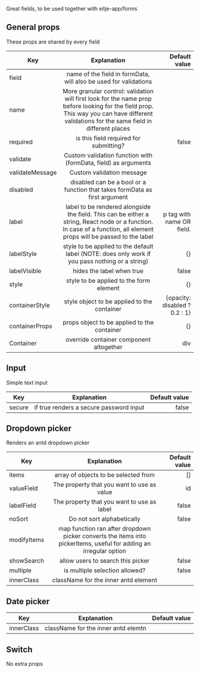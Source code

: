 Great fields, to be used together with eitje-app/forms

## General props

These props are shared by every field

| Key        | Explanation           | Default value  |
| ------------- |:-------------:| -----:|
| field     | name of the field in formData, will also be used for validations  |   |
| name | More granular control: validation will first look for the name prop before looking for the field prop. This way you can have different validations for the same field in different places     |     |
| required    |  is this field required for submitting?  |  false |
| validate | Custom validation function with (formData, field) as arguments     |     |
| validateMessage | Custom validation message |     |
| disabled | disabled can be a bool or a function that takes formData as first argument |     |
| label | label to be rendered alongside the field.  This can be either a string, React node or a function. In case of a function, all element props will be passed to the label  |  p tag with name OR field.   |
| labelStyle | style to be applied to the default label (NOTE: does only work if you pass nothing or a string) | {} |
| labelVisible | hides the label when true | false |
| style | style to be applied to the form element | {} |
| containerStyle | style object to be applied to the container  |  {opacity: disabled ? 0.2 : 1}   |
| containerProps | props object to be applied to the container | {} |
| Container | override container component altogether | div |




## Input

Simple text input

| Key        | Explanation           | Default value  |
| ------------- |:-------------:| -----:|
| secure     | if true renders a secure password input | false   |

## Dropdown picker

Renders an antd dropdown picker

| Key        | Explanation           | Default value  |
| ------------- |:-------------:| -----:|
| items     | array of objects to be selected from  | []   |
| valueField | The property that you want to use as value  |  id   |
| labelField    |  The property that you want to use as label |  false |
| noSort | Do not sort alphabetically     | false     |
| modifyItems | map function ran after dropdown picker converts the items into pickerItems, useful for adding an irregular option |     |
| showSearch | allow users to search this picker | false    |
| multiple | is multiple selection allowed?  | false     |
| innerClass | className for the inner antd element |     |


## Date picker

| Key        | Explanation           | Default value  |
| ------------- |:-------------:| -----:|
| innerClass     | className for the inner antd elemtn  |    |




## Switch

No extra props



